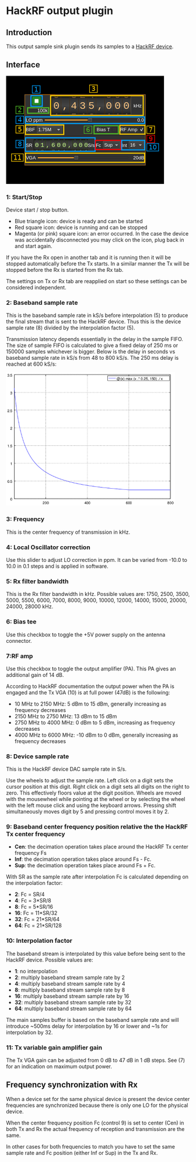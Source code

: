 <h1>HackRF output plugin</h1>

<h2>Introduction</h2>

This output sample sink plugin sends its samples to a [HackRF device](https://greatscottgadgets.com/hackrf/).

<h2>Interface</h2>

![HackRF output plugin GUI](../../../doc/img/HackRFOutput_plugin.png)

<h3>1: Start/Stop</h3>

Device start / stop button.

  - Blue triangle icon: device is ready and can be started
  - Red square icon: device is running and can be stopped
  - Magenta (or pink) square icon: an error occurred. In the case the device was accidentally disconnected you may click on the icon, plug back in and start again.

If you have the Rx open in another tab and it is running then it will be stopped automatically before the Tx starts. In a similar manner the Tx will be stopped before the Rx is started from the Rx tab.

The settings on Tx or Rx tab are reapplied on start so these settings can be considered independent.

<h3>2: Baseband sample rate</h3>

This is the baseband sample rate in kS/s before interpolation (5) to produce the final stream that is sent to the HackRF device. Thus this is the device sample rate (8) divided by the interpolation factor (5).

Transmission latency depends essentially in the delay in the sample FIFO. The size of sample FIFO is calculated to give a fixed delay of 250 ms or 150000 samples whichever is bigger. Below is the delay in seconds vs baseband sample rate in kS/s from 48 to 800 kS/s. The 250 ms delay is reached at 600 kS/s:

![BladeRF output plugin FIFO delay other](../../../doc/img/HackRFOutput_plugin_fifodly.png)

<h3>3: Frequency</h3>

This is the center frequency of transmission in kHz.

<h3>4: Local Oscillator correction</h3>

Use this slider to adjust LO correction in ppm. It can be varied from -10.0 to 10.0 in 0.1 steps and is applied in software.

<h3>5: Rx filter bandwidth</h3>

This is the Rx filter bandwidth in kHz. Possible values are: 1750, 2500, 3500, 5000, 5500, 6000, 7000, 8000, 9000, 10000, 12000, 14000, 15000, 20000, 24000, 28000 kHz.

<h3>6: Bias tee</h3>

Use this checkbox to toggle the +5V power supply on the antenna connector.

<h3>7:RF amp</h3>

Use this checkbox to toggle the output amplifier (PA). This PA gives an additional gain of 14 dB.

According to HackRF documentation the output power when the PA is engaged and the Tx VGA (10) is at full power (47dB) is the following:

  - 10 MHz to 2150 MHz: 5 dBm to 15 dBm, generally increasing as frequency decreases
  - 2150 MHz to 2750 MHz: 13 dBm to 15 dBm
  - 2750 MHz to 4000 MHz: 0 dBm to 5 dBm, increasing as frequency decreases
  - 4000 MHz to 6000 MHz: -10 dBm to 0 dBm, generally increasing as frequency decreases

<h3>8: Device sample rate</h3>

This is the HackRF device DAC sample rate in S/s.

Use the wheels to adjust the sample rate. Left click on a digit sets the cursor position at this digit. Right click on a digit sets all digits on the right to zero. This effectively floors value at the digit position. Wheels are moved with the mousewheel while pointing at the wheel or by selecting the wheel with the left mouse click and using the keyboard arrows. Pressing shift simultaneously moves digit by 5 and pressing control moves it by 2.

<h3>9: Baseband center frequency position relative the the HackRF Tx center frequency</h3>

  - **Cen**: the decimation operation takes place around the HackRF Tx center frequency Fs
  - **Inf**: the decimation operation takes place around Fs - Fc.
  - **Sup**: the decimation operation takes place around Fs + Fc.

With SR as the sample rate after interpolation Fc is calculated depending on the interpolation factor:

  - **2**: Fc = SR/4
  - **4**: Fc = 3*SR/8
  - **8**: Fc = 5*SR/16
  - **16**: Fc = 11*SR/32
  - **32**: Fc = 21*SR/64
  - **64**: Fc = 21*SR/128

<h3>10: Interpolation factor</h3>

The baseband stream is interpolated by this value before being sent to the HackRF device. Possible values are:

  - **1**: no interpolation
  - **2**: multiply baseband stream sample rate by 2
  - **4**: multiply baseband stream sample rate by 4
  - **8**: multiply baseband stream sample rate by 8
  - **16**: multiply baseband stream sample rate by 16
  - **32**: multiply baseband stream sample rate by 32
  - **64**: multiply baseband stream sample rate by 64

The main samples buffer is based on the baseband sample rate and will introduce ~500ms delay for interpolation by 16 or lower and ~1s for interpolation by 32.

<h3>11: Tx variable gain amplifier gain</h3>

The Tx VGA gain can be adjusted from 0 dB to 47 dB in 1 dB steps. See (7) for an indication on maximum output power.

<h2>Frequency synchronization with Rx</h2>

When a device set for the same physical device is present the device center frequencies are synchronized because there is only one LO for the physical device.

When the center frequency position Fc (control 9) is set to center (Cen) in both Tx and Rx the actual frequency of reception and transmission are the same.

In other cases for both frequencies to match you have to set the same sample rate and Fc position (either Inf or Sup) in the Tx and Rx.